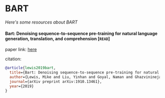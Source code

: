 # BART
*Here's some resources about BART*


#### Bart: Denoising sequence-to-sequence pre-training for natural language generation, translation, and comprehension [`READ`]

paper link: [here](https://arxiv.org/pdf/1910.13461)

citation: 
```bibtex
@article{lewis2019bart,
  title={Bart: Denoising sequence-to-sequence pre-training for natural language generation, translation, and comprehension},
  author={Lewis, Mike and Liu, Yinhan and Goyal, Naman and Ghazvininejad, Marjan and Mohamed, Abdelrahman and Levy, Omer and Stoyanov, Ves and Zettlemoyer, Luke},
  journal={arXiv preprint arXiv:1910.13461},
  year={2019}
}
```